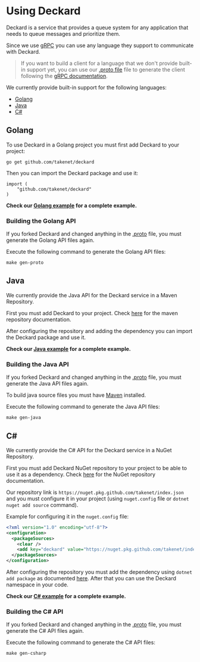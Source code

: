 
# Using Deckard

Deckard is a service that provides a queue system for any application that needs to queue messages and prioritize them.

Since we use [gRPC](https://grpc.io/) you can use any language they support to communicate with Deckard.

> If you want to build a client for a language that we don't provide built-in support yet, you can use our [.proto file](/proto/deckard_service.proto) file to generate the client following the [gRPC documentation](https://grpc.io/docs/languages/).

We currently provide built-in support for the following languages:
- [Golang](#golang)
- [Java](#java)
- [C#](#c)

## Golang

To use Deckard in a Golang project you must first add Deckard to your project:
```shell
go get github.com/takenet/deckard
```

Then you can import the Deckard package and use it:
```golang
import (
    "github.com/takenet/deckard"
)
```

**Check our [Golang example](../examples/golang/example.go) for a complete example.**

### Building the Golang API

If you forked Deckard and changed anything in the [.proto](../proto/deckard_service.proto) file, you must generate the Golang API files again.

Execute the following command to generate the Golang API files:
```shell
make gen-proto
```

## Java

We currently provide the Java API for the Deckard service in a Maven Repository.

First you must add Deckard to your project. Check [here](https://github.com/takenet/deckard/packages/1790378) for the maven repository documentation.

After configuring the repository and adding the dependency you can import the Deckard package and use it.

**Check our [Java example](../examples/java/Example.java) for a complete example.**

### Building the Java API

If you forked Deckard and changed anything in the [.proto](../proto/deckard_service.proto) file, you must generate the Java API files again.

To build java source files you must have [Maven](https://maven.apache.org/) installed.

Execute the following command to generate the Java API files:
```shell
make gen-java
```

## C#

We currently provide the C# API for the Deckard service in a NuGet Repository.

First you must add Deckard NuGet repository to your project to be able to use it as a dependency. Check [here](https://github.com/takenet/deckard/pkgs/nuget/Deckard) for the NuGet repository documentation.

Our repository link is `https://nuget.pkg.github.com/takenet/index.json` and you must configure it in your project (using `nuget.config` file or `dotnet nuget add source` command).

Example for configuring it in the `nuget.config` file:

```xml
<?xml version="1.0" encoding="utf-8"?>
<configuration>
  <packageSources>
    <clear />
    <add key="deckard" value="https://nuget.pkg.github.com/takenet/index.json" />
  </packageSources>
</configuration>
```

After configuring the repository you must add the dependency using `dotnet add package` as documented [here](https://github.com/takenet/deckard/pkgs/nuget/Deckard). After that you can use the Deckard namespace in your code.

**Check our [C# example](../examples/csharp/Example.cs) for a complete example.**

### Building the C# API

If you forked Deckard and changed anything in the [.proto](../proto/deckard_service.proto) file, you must generate the C# API files again.

Execute the following command to generate the C# API files:
```shell
make gen-csharp
```